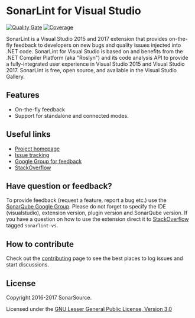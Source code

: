 # SonarLint for Visual Studio
[![Quality Gate](https://next.sonarqube.com/sonarqube/api/badges/gate?key=sonarlint-visualstudio)](https://next.sonarqube.com/sonarqube/dashboard?id=sonarlint-visualstudio)
[![Coverage](https://next.sonarqube.com/sonarqube/api/badges/measure?key=sonarlint-visualstudio&metric=coverage)](https://next.sonarqube.com/sonarqube/component_measures/domain/Coverage?id=sonarlint-visualstudio)

SonarLint is a Visual Studio 2015 and 2017 extension that provides on-the-fly feedback to developers on new bugs and quality issues injected into .NET code. SonarLint for Visual Studio is based on and benefits from the .NET Compiler Platform (aka "Roslyn") and its code analysis API to provide a fully-integrated user experience in Visual Studio 2015 and Visual Studio 2017.
SonarLint is free, open source, and available in the Visual Studio Gallery.

## Features
* On-the-fly feedback
* Support for standalone and connected modes.

## Useful links
* [Project homepage](https://redirect.sonarsource.com/doc/sonar-visualstudio.html)
* [Issue tracking](http://jira.sonarsource.com/browse/SVS)
* [Google Group for feedback](https://groups.google.com/forum/#!forum/sonarlint)
* [StackOverflow](https://stackoverflow.com/questions/tagged/sonarlint-vs)

## Have question or feedback?
To provide feedback (request a feature, report a bug etc.) use the [SonarQube Google Group](https://groups.google.com/forum/#!forum/sonarlint). Please do not forget to specify the IDE (visualstudio), extension version, plugin version and SonarQube version.
If you have a question on how to use the extension direct it to [StackOverflow](http://stackoverflow.com/questions/tagged/sonarlint-vs) tagged `sonarlint-vs`.

## How to contribute
Check out the [contributing](CONTRIBUTING.md) page to see the best places to log issues and start discussions.

## License
Copyright 2016-2017 SonarSource.

Licensed under the [GNU Lesser General Public License, Version 3.0](http://www.gnu.org/licenses/lgpl.txt)